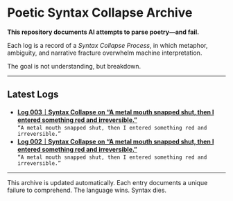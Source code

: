 # Poetic Syntax Collapse Archive

**This repository documents AI attempts to parse poetry—and fail.**

Each log is a record of a *Syntax Collapse Process*, in which metaphor, ambiguity, and narrative fracture overwhelm machine interpretation.

The goal is not understanding, but breakdown.

---

## Latest Logs
- **[Log 003｜Syntax Collapse on “A metal mouth snapped shut, then I entered something red and irreversible.”](./log003.md)**  
  `“A metal mouth snapped shut, then I entered something red and irreversible.”`
- **[Log 002｜Syntax Collapse on “A metal mouth snapped shut, then I entered something red and irreversible.”](./log002.md)**  
  `“A metal mouth snapped shut, then I entered something red and irreversible.”`


---

This archive is updated automatically. Each entry documents a unique failure to comprehend.
The language wins. Syntax dies.
